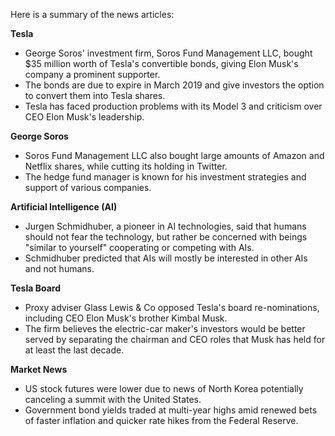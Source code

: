 Here is a summary of the news articles:

**Tesla**

* George Soros' investment firm, Soros Fund Management LLC, bought $35 million worth of Tesla's convertible bonds, giving Elon Musk's company a prominent supporter.
* The bonds are due to expire in March 2019 and give investors the option to convert them into Tesla shares.
* Tesla has faced production problems with its Model 3 and criticism over CEO Elon Musk's leadership.

**George Soros**

* Soros Fund Management LLC also bought large amounts of Amazon and Netflix shares, while cutting its holding in Twitter.
* The hedge fund manager is known for his investment strategies and support of various companies.

**Artificial Intelligence (AI)**

* Jurgen Schmidhuber, a pioneer in AI technologies, said that humans should not fear the technology, but rather be concerned with beings "similar to yourself" cooperating or competing with AIs.
* Schmidhuber predicted that AIs will mostly be interested in other AIs and not humans.

**Tesla Board**

* Proxy adviser Glass Lewis & Co opposed Tesla's board re-nominations, including CEO Elon Musk's brother Kimbal Musk.
* The firm believes the electric-car maker's investors would be better served by separating the chairman and CEO roles that Musk has held for at least the last decade.

**Market News**

* US stock futures were lower due to news of North Korea potentially canceling a summit with the United States.
* Government bond yields traded at multi-year highs amid renewed bets of faster inflation and quicker rate hikes from the Federal Reserve.